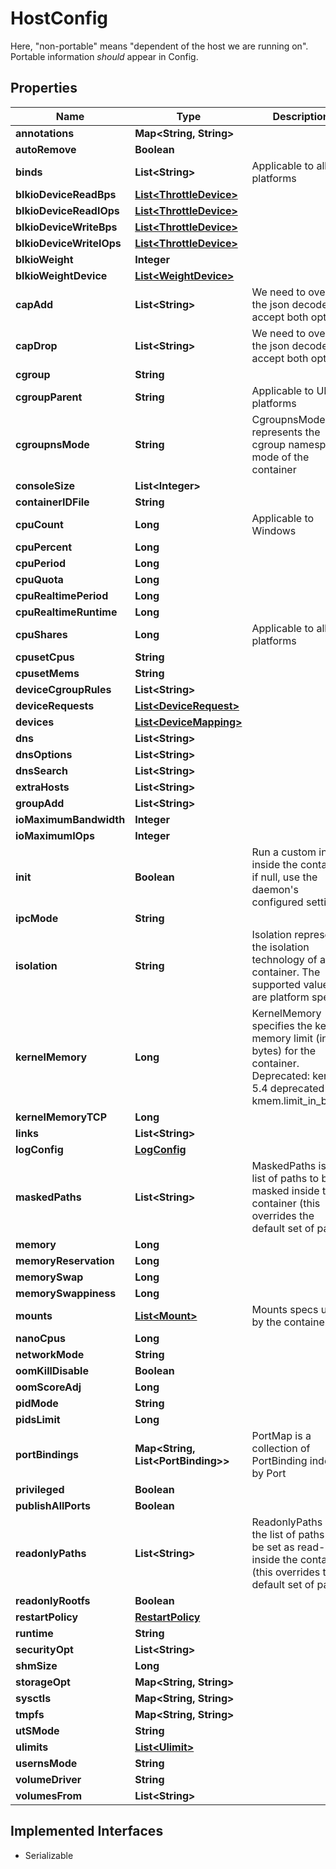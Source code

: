 

# HostConfig

Here, \"non-portable\" means \"dependent of the host we are running on\". Portable information *should* appear in Config.

## Properties

| Name | Type | Description | Notes |
|------------ | ------------- | ------------- | -------------|
|**annotations** | **Map&lt;String, String&gt;** |  |  [optional] |
|**autoRemove** | **Boolean** |  |  [optional] |
|**binds** | **List&lt;String&gt;** | Applicable to all platforms |  [optional] |
|**blkioDeviceReadBps** | [**List&lt;ThrottleDevice&gt;**](ThrottleDevice.md) |  |  [optional] |
|**blkioDeviceReadIOps** | [**List&lt;ThrottleDevice&gt;**](ThrottleDevice.md) |  |  [optional] |
|**blkioDeviceWriteBps** | [**List&lt;ThrottleDevice&gt;**](ThrottleDevice.md) |  |  [optional] |
|**blkioDeviceWriteIOps** | [**List&lt;ThrottleDevice&gt;**](ThrottleDevice.md) |  |  [optional] |
|**blkioWeight** | **Integer** |  |  [optional] |
|**blkioWeightDevice** | [**List&lt;WeightDevice&gt;**](WeightDevice.md) |  |  [optional] |
|**capAdd** | **List&lt;String&gt;** | We need to override the json decoder to accept both options. |  [optional] |
|**capDrop** | **List&lt;String&gt;** | We need to override the json decoder to accept both options. |  [optional] |
|**cgroup** | **String** |  |  [optional] |
|**cgroupParent** | **String** | Applicable to UNIX platforms |  [optional] |
|**cgroupnsMode** | **String** | CgroupnsMode represents the cgroup namespace mode of the container |  [optional] |
|**consoleSize** | **List&lt;Integer&gt;** |  |  [optional] |
|**containerIDFile** | **String** |  |  [optional] |
|**cpuCount** | **Long** | Applicable to Windows |  [optional] |
|**cpuPercent** | **Long** |  |  [optional] |
|**cpuPeriod** | **Long** |  |  [optional] |
|**cpuQuota** | **Long** |  |  [optional] |
|**cpuRealtimePeriod** | **Long** |  |  [optional] |
|**cpuRealtimeRuntime** | **Long** |  |  [optional] |
|**cpuShares** | **Long** | Applicable to all platforms |  [optional] |
|**cpusetCpus** | **String** |  |  [optional] |
|**cpusetMems** | **String** |  |  [optional] |
|**deviceCgroupRules** | **List&lt;String&gt;** |  |  [optional] |
|**deviceRequests** | [**List&lt;DeviceRequest&gt;**](DeviceRequest.md) |  |  [optional] |
|**devices** | [**List&lt;DeviceMapping&gt;**](DeviceMapping.md) |  |  [optional] |
|**dns** | **List&lt;String&gt;** |  |  [optional] |
|**dnsOptions** | **List&lt;String&gt;** |  |  [optional] |
|**dnsSearch** | **List&lt;String&gt;** |  |  [optional] |
|**extraHosts** | **List&lt;String&gt;** |  |  [optional] |
|**groupAdd** | **List&lt;String&gt;** |  |  [optional] |
|**ioMaximumBandwidth** | **Integer** |  |  [optional] |
|**ioMaximumIOps** | **Integer** |  |  [optional] |
|**init** | **Boolean** | Run a custom init inside the container, if null, use the daemon&#39;s configured settings |  [optional] |
|**ipcMode** | **String** |  |  [optional] |
|**isolation** | **String** | Isolation represents the isolation technology of a container. The supported values are platform specific |  [optional] |
|**kernelMemory** | **Long** | KernelMemory specifies the kernel memory limit (in bytes) for the container. Deprecated: kernel 5.4 deprecated kmem.limit_in_bytes. |  [optional] |
|**kernelMemoryTCP** | **Long** |  |  [optional] |
|**links** | **List&lt;String&gt;** |  |  [optional] |
|**logConfig** | [**LogConfig**](LogConfig.md) |  |  [optional] |
|**maskedPaths** | **List&lt;String&gt;** | MaskedPaths is the list of paths to be masked inside the container (this overrides the default set of paths) |  [optional] |
|**memory** | **Long** |  |  [optional] |
|**memoryReservation** | **Long** |  |  [optional] |
|**memorySwap** | **Long** |  |  [optional] |
|**memorySwappiness** | **Long** |  |  [optional] |
|**mounts** | [**List&lt;Mount&gt;**](Mount.md) | Mounts specs used by the container |  [optional] |
|**nanoCpus** | **Long** |  |  [optional] |
|**networkMode** | **String** |  |  [optional] |
|**oomKillDisable** | **Boolean** |  |  [optional] |
|**oomScoreAdj** | **Long** |  |  [optional] |
|**pidMode** | **String** |  |  [optional] |
|**pidsLimit** | **Long** |  |  [optional] |
|**portBindings** | **Map&lt;String, List&lt;PortBinding&gt;&gt;** | PortMap is a collection of PortBinding indexed by Port |  [optional] |
|**privileged** | **Boolean** |  |  [optional] |
|**publishAllPorts** | **Boolean** |  |  [optional] |
|**readonlyPaths** | **List&lt;String&gt;** | ReadonlyPaths is the list of paths to be set as read-only inside the container (this overrides the default set of paths) |  [optional] |
|**readonlyRootfs** | **Boolean** |  |  [optional] |
|**restartPolicy** | [**RestartPolicy**](RestartPolicy.md) |  |  [optional] |
|**runtime** | **String** |  |  [optional] |
|**securityOpt** | **List&lt;String&gt;** |  |  [optional] |
|**shmSize** | **Long** |  |  [optional] |
|**storageOpt** | **Map&lt;String, String&gt;** |  |  [optional] |
|**sysctls** | **Map&lt;String, String&gt;** |  |  [optional] |
|**tmpfs** | **Map&lt;String, String&gt;** |  |  [optional] |
|**utSMode** | **String** |  |  [optional] |
|**ulimits** | [**List&lt;Ulimit&gt;**](Ulimit.md) |  |  [optional] |
|**usernsMode** | **String** |  |  [optional] |
|**volumeDriver** | **String** |  |  [optional] |
|**volumesFrom** | **List&lt;String&gt;** |  |  [optional] |


## Implemented Interfaces

* Serializable


